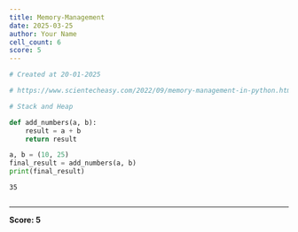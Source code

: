 ```yaml
---
title: Memory-Management
date: 2025-03-25
author: Your Name
cell_count: 6
score: 5
---
```


```python
# Created at 20-01-2025
```


```python
# https://www.scientecheasy.com/2022/09/memory-management-in-python.html/
```


```python
# Stack and Heap
```


```python
def add_numbers(a, b):
    result = a + b 
    return result
```


```python
a, b = (10, 25)
final_result = add_numbers(a, b)
print(final_result)
```

    35



```python

```


---
**Score: 5**
